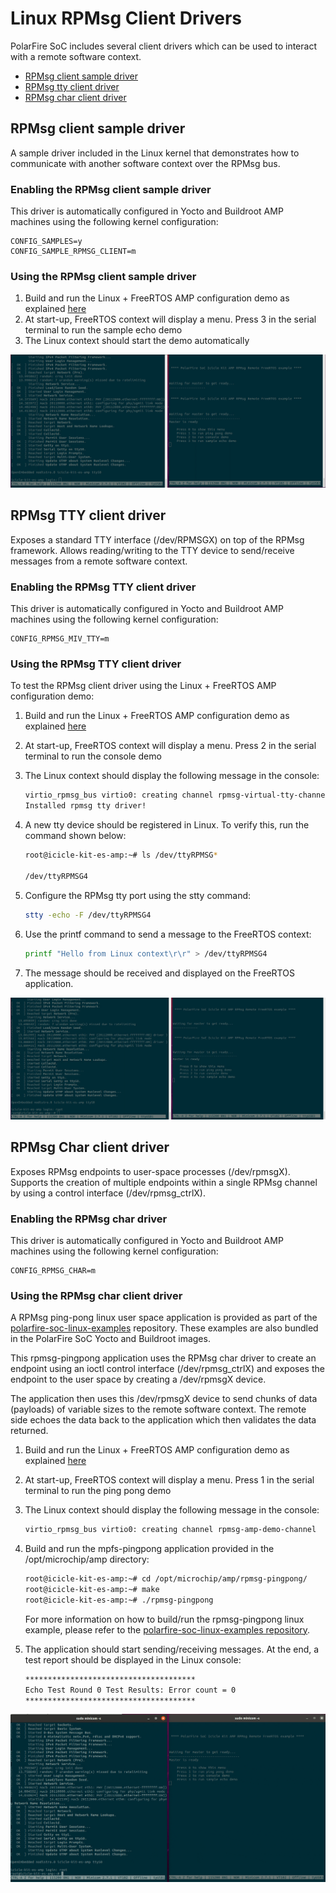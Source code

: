 # Linux RPMsg Client Drivers

PolarFire SoC includes several client drivers which can be used to interact with a remote software context.

- [RPMsg client sample driver](#rpmsg-client-sample-driver)
- [RPMsg tty client driver](#rpmsg-tty-client-driver)
- [RPMsg char client driver](#rpmsg-char-client-driver)

<a name="rpmsg-client-sample-driver"></a>

## RPMsg client sample driver

A sample driver included in the Linux kernel that demonstrates how to communicate with another software context over the RPMsg bus.

### Enabling the RPMsg client sample driver

This driver is automatically configured in Yocto and Buildroot AMP machines using the following kernel configuration:

```kconfig
CONFIG_SAMPLES=y
CONFIG_SAMPLE_RPMSG_CLIENT=m
```

### Using the RPMsg client sample driver

1. Build and run the Linux + FreeRTOS AMP configuration demo as explained [here](amp.md#amp-linux-freertos)
2. At start-up, FreeRTOS context will display a menu. Press 3 in the serial terminal to run the sample echo demo
3. The Linux context should start the demo automatically

![rpmsg-client-demo](images/rpmsg-client-sample.gif)

<a name="rpmsg-tty-client-driver"></a>

## RPMsg TTY client driver

Exposes a standard TTY interface (/dev/RPMSGX) on top of the RPMsg framework. Allows reading/writing to the TTY device to send/receive messages from a remote software context.

### Enabling the RPMsg TTY client driver

This driver is automatically configured in Yocto and Buildroot AMP machines using the following kernel configuration:

```kconfig
CONFIG_RPMSG_MIV_TTY=m
```

### Using the RPMsg TTY client driver

To test the RPMsg client driver using the Linux + FreeRTOS AMP configuration demo:

1. Build and run the Linux + FreeRTOS AMP configuration demo as explained [here](amp.md#amp-linux-freertos)
2. At start-up, FreeRTOS context will display a menu. Press 2 in the serial terminal to run the console demo
3. The Linux context should display the following message in the console:

    ```bash
    virtio_rpmsg_bus virtio0: creating channel rpmsg-virtual-tty-channel
    Installed rpmsg tty driver!
    ```

4. A new tty device should be registered in Linux. To verify this, run the command shown below:

    ```bash
    root@icicle-kit-es-amp:~# ls /dev/ttyRPMSG*

    /dev/ttyRPMSG4
    ```

5. Configure the RPMsg tty port using the stty command:

    ```bash
    stty -echo -F /dev/ttyRPMSG4
    ```

6. Use the printf command to send a message to the FreeRTOS context:

    ```bash
    printf "Hello from Linux context\r\r" > /dev/ttyRPMSG4
    ```

7. The message should be received and displayed on the FreeRTOS application.

![rpmsg-tty-demo](images/rpmsg-tty.gif)

<a name="rpmsg-char-client-driver"></a>

## RPMsg Char client driver

Exposes RPMsg endpoints to user-space processes (/dev/rpmsgX). Supports the creation of multiple endpoints within a single RPMsg channel by using a control interface (/dev/rpmsg_ctrlX).

### Enabling the RPMsg char driver

This driver is automatically configured in Yocto and Buildroot AMP machines using the following kernel configuration:

```kconfig
CONFIG_RPMSG_CHAR=m
```

### Using the RPMsg char client driver

A RPMsg ping-pong linux user space application is provided as part of the [polarfire-soc-linux-examples](https://mi-v-ecosystem.github.io/redirects/repo-polarfire-soc-linux-examples) repository. These examples are also bundled in the PolarFire SoC Yocto and Buildroot images.

This rpmsg-pingpong application uses the RPMsg char driver to create an endpoint using an ioctl control interface (/dev/rpmsg_ctrlX) and exposes the endpoint to the user space by creating a /dev/rpmsgX device.

The application then uses this /dev/rpmsgX device to send chunks of data (payloads) of variable sizes to the remote software context. The remote side echoes the data back to the application which then validates the data returned.

1. Build and run the Linux + FreeRTOS AMP configuration demo as explained [here](amp.md#amp-linux-freertos)
2. At start-up, FreeRTOS context will display a menu. Press 1 in the serial terminal to run the ping pong demo
3. The Linux context should display the following message in the console:

    ```bash
    virtio_rpmsg_bus virtio0: creating channel rpmsg-amp-demo-channel
    ```

4. Build and run the mpfs-pingpong application provided in the /opt/microchip/amp directory:

    ```bash
    root@icicle-kit-es-amp:~# cd /opt/microchip/amp/rpmsg-pingpong/
    root@icicle-kit-es-amp:~# make
    root@icicle-kit-es-amp:~# ./rpmsg-pingpong
    ```

    For more information on how to build/run the rpmsg-pingpong linux example, please refer to the [polarfire-soc-linux-examples repository](https://mi-v-ecosystem.github.io/redirects/repo-polarfire-soc-linux-examples).

5. The application should start sending/receiving messages. At the end, a test report should be displayed in the Linux console:

    ```bash
    **************************************
    Echo Test Round 0 Test Results: Error count = 0
    **************************************
    ```

![rpmsg-pingpong-demo](images/rpmsg-pingpong.gif)
